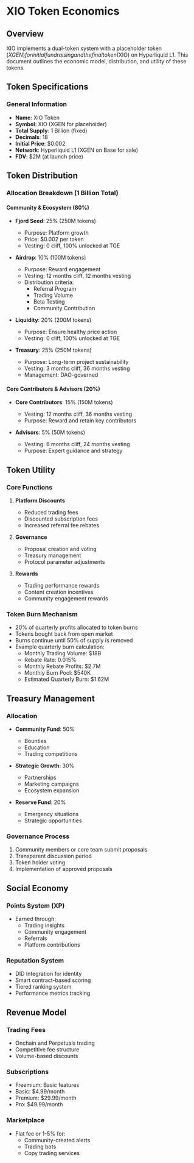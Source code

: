 # XIO Token Economics

## Overview

XIO implements a dual-token system with a placeholder token ($XGEN) for initial fundraising and the final token ($XIO) on Hyperliquid L1. This document outlines the economic model, distribution, and utility of these tokens.

## Token Specifications

### General Information
- **Name**: XIO Token
- **Symbol**: XIO (XGEN for placeholder)
- **Total Supply**: 1 Billion (fixed)
- **Decimals**: 18
- **Initial Price**: $0.002
- **Network**: Hyperliquid L1 (XGEN on Base for sale)
- **FDV**: $2M (at launch price)

## Token Distribution

### Allocation Breakdown (1 Billion Total)

#### Community & Ecosystem (80%)
- **Fjord Seed**: 25% (250M tokens)
  - Purpose: Platform growth
  - Price: $0.002 per token
  - Vesting: 0 cliff, 100% unlocked at TGE

- **Airdrop**: 10% (100M tokens)
  - Purpose: Reward engagement
  - Vesting: 12 months cliff, 12 months vesting
  - Distribution criteria:
    - Referral Program
    - Trading Volume
    - Beta Testing
    - Community Contribution

- **Liquidity**: 20% (200M tokens)
  - Purpose: Ensure healthy price action
  - Vesting: 0 cliff, 100% unlocked at TGE

- **Treasury**: 25% (250M tokens)
  - Purpose: Long-term project sustainability
  - Vesting: 3 months cliff, 36 months vesting
  - Management: DAO-governed

#### Core Contributors & Advisors (20%)
- **Core Contributors**: 15% (150M tokens)
  - Vesting: 12 months cliff, 36 months vesting
  - Purpose: Reward and retain key contributors

- **Advisors**: 5% (50M tokens)
  - Vesting: 6 months cliff, 24 months vesting
  - Purpose: Expert guidance and strategy

## Token Utility

### Core Functions
1. **Platform Discounts**
   - Reduced trading fees
   - Discounted subscription fees
   - Increased referral fee rebates

2. **Governance**
   - Proposal creation and voting
   - Treasury management
   - Protocol parameter adjustments

3. **Rewards**
   - Trading performance rewards
   - Content creation incentives
   - Community engagement rewards

### Token Burn Mechanism
- 20% of quarterly profits allocated to token burns
- Tokens bought back from open market
- Burns continue until 50% of supply is removed
- Example quarterly burn calculation:
  - Monthly Trading Volume: $18B
  - Rebate Rate: 0.015%
  - Monthly Rebate Profits: $2.7M
  - Monthly Burn Pool: $540K
  - Estimated Quarterly Burn: $1.62M

## Treasury Management

### Allocation
- **Community Fund**: 50%
  - Bounties
  - Education
  - Trading competitions

- **Strategic Growth**: 30%
  - Partnerships
  - Marketing campaigns
  - Ecosystem expansion

- **Reserve Fund**: 20%
  - Emergency situations
  - Strategic opportunities

### Governance Process
1. Community members or core team submit proposals
2. Transparent discussion period
3. Token holder voting
4. Implementation of approved proposals

## Social Economy

### Points System (XP)
- Earned through:
  - Trading insights
  - Community engagement
  - Referrals
  - Platform contributions

### Reputation System
- DID Integration for identity
- Smart contract-based scoring
- Tiered ranking system
- Performance metrics tracking

## Revenue Model

### Trading Fees
- Onchain and Perpetuals trading
- Competitive fee structure
- Volume-based discounts

### Subscriptions
- Freemium: Basic features
- Basic: $4.99/month
- Premium: $29.99/month
- Pro: $49.99/month

### Marketplace
- Flat fee or 1-5% for:
  - Community-created alerts
  - Trading bots
  - Copy trading services